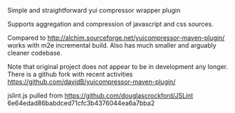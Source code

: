 <!--

    Copyright (c) 2007-2014 Sonatype, Inc. All rights reserved.

    This program is licensed to you under the Apache License Version 2.0,
    and you may not use this file except in compliance with the Apache License Version 2.0.
    You may obtain a copy of the Apache License Version 2.0 at http://www.apache.org/licenses/LICENSE-2.0.

    Unless required by applicable law or agreed to in writing,
    software distributed under the Apache License Version 2.0 is distributed on an
    "AS IS" BASIS, WITHOUT WARRANTIES OR CONDITIONS OF ANY KIND, either express or implied.
    See the Apache License Version 2.0 for the specific language governing permissions and limitations there under.

-->
Simple and straightforward yui compressor wrapper plugin

Supports aggregation and compression of javascript and css sources.

Compared to http://alchim.sourceforge.net/yuicompressor-maven-plugin/ works with m2e incremental build. Also 
has much smaller and arguably cleaner codebase.

Note that original project does not appear to be in development any longer. There is a github fork with recent
activities https://github.com/davidB/yuicompressor-maven-plugin/

jslint.js pulled from https://github.com/douglascrockford/JSLint 6e64edad86babdced71cfc3b4376044ea6a7bba2
